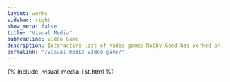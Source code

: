 ```yaml
---
layout: works
sidebar: right
show_meta: false
title: "Visual Media"
subheadline: Video Game
description: Interactive list of video games Robby Good has worked on.
permalink: "/visual-media-video-game/"
---
```


{% include _visual-media-list.html %}